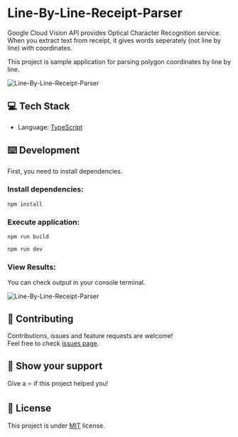 # Line-By-Line-Receipt-Parser
Google Cloud Vision API provides Optical Character Recognition service. When you extract text from receipt, it gives words seperately (not line by line) with coordinates. 

This project is sample application for parsing polygon coordinates by line by line.

  ![Line-By-Line-Receipt-Parser](https://github.com/mehmetnuribolat/Line-By-Line-Receipt-Parser/assets/145845943/8bb3da00-8ec1-4641-a5b8-dc7b8a0613ad)

## 💻 Tech Stack

- Language: [TypeScript](https://www.typescriptlang.org/)

## ⌨️ Development

First, you need to install dependencies.

### Install dependencies:

```
npm install
```

### Execute application:

```
npm run build
```
```
npm run dev
```

### View Results:
You can check output in your console terminal.

![Line-By-Line-Receipt-Parser](https://github.com/mehmetnuribolat/Line-By-Line-Receipt-Parser/assets/145845943/8247bbbc-2e5d-4cf6-bb12-59730db38629)

## 🤝 Contributing

Contributions, issues and feature requests are welcome!<br />Feel free to check [issues page](https://github.com/mehmetnuribolat/Line-By-Line-Receipt-Parser/issues).

## :pray: Show your support

Give a ⭐️ if this project helped you!

## 📝 License

This project is under [MIT](https://github.com/mehmetnuribolat/Line-By-Line-Receipt-Parser/blob/main/LICENSE) license.
